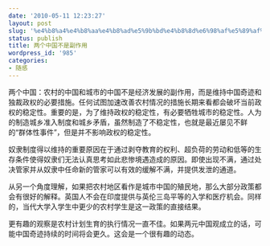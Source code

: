 ```yaml
---
date: '2010-05-11 12:23:27'
layout: post
slug: '%e4%b8%a4%e4%b8%aa%e4%b8%ad%e5%9b%bd%e4%b8%8d%e6%98%af%e5%89%af%e4%bd%9c%e7%94%a8'
status: publish
title: 两个中国不是副作用
wordpress_id: '985'
categories:
- 随感
---
```


两个中国：农村的中国和城市的中国不是经济发展的副作用，而是维持中国奇迹和独裁政权的必要措施。任何试图加速改善农村情况的措施长期来看都会破坏当前政权的稳定性。重要的是，为了维持政权的稳定性，有必要牺牲城市的稳定性。人为的制造城乡准入制度和城乡矛盾，虽然制造了不稳定性，也就是最近屡见不鲜的“群体性事件”，但是并不影响政权的稳定性。

奴隶制度得以维持的重要原因在于通过剥夺教育的权利、超负荷的劳动和低等的生存条件使得奴隶们无法认真思考如此悲惨境遇造成的原因。即使出现不满，通过处决管家并从奴隶中任命新的管家可以有效的缓解不满，并提供发泄的通道。

从另一个角度理解，如果把农村地区看作是城市中国的殖民地，那么大部分政策都会有很好的解释。英国人不会在印度提供与英伦三岛平等的入学和医疗机会。同样的，当代大学入学生中更少的农村学生是这一政策的直接结果。

更有趣的观察是农村计划生育的执行情况一直不佳。如果两元中国观成立的话，可能中国奇迹持续的时间将会更久。这会是一个很有趣的动态。
